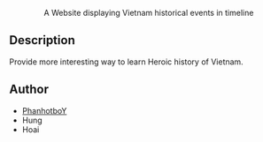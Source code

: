 <p align="center">A Website displaying Vietnam historical events in timeline</p>

## Description

Provide more interesting way to learn Heroic history of Vietnam.

## Author

- [PhanhotboY](mailto:nguyenduyphan2003@gmail.com)
- Hung
- Hoai
